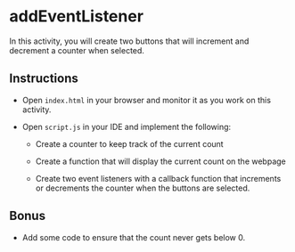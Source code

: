 # addEventListener

In this activity, you will create two buttons that will increment and decrement a counter when selected. 

## Instructions

* Open `index.html` in your browser and monitor it as you work on this activity.

* Open `script.js` in your IDE and implement the following:

  * Create a counter to keep track of the current count

  * Create a function that will display the current count on the webpage

  * Create two event listeners with a callback function that increments or decrements the counter when the buttons are selected.

## Bonus

* Add some code to ensure that the count never gets below 0.

